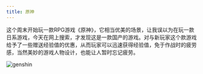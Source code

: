 ```yaml
---
title: 原神
---
```

这个周末开始玩一款RPG游戏《原神》，它相当优美的场景，让我误以为在玩一款日系游戏，今天在网上搜索，才发现这是一款国产的游戏。对与新玩家这个款游戏给予了一些赠送经验值的优惠，从而玩家可以迅速获得经验值，免于作战时的疲劳感，当然美妙的游戏人物设计，也能让人暂时忘记疲劳。

![genshin](/blog/images/genshin.jpeg)